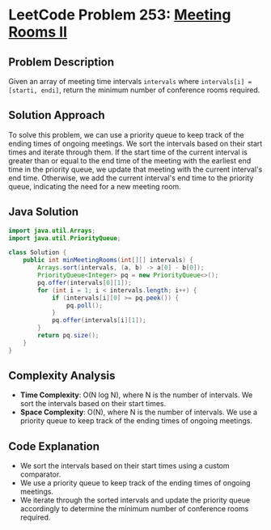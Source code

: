 # LeetCode Problem 253: [Meeting Rooms II](https://leetcode.com/problems/meeting-rooms-ii/)

## Problem Description

Given an array of meeting time intervals `intervals` where `intervals[i] = [starti, endi]`, return the minimum number of conference rooms required.

## Solution Approach

To solve this problem, we can use a priority queue to keep track of the ending times of ongoing meetings. We sort the intervals based on their start times and iterate through them. If the start time of the current interval is greater than or equal to the end time of the meeting with the earliest end time in the priority queue, we update that meeting with the current interval's end time. Otherwise, we add the current interval's end time to the priority queue, indicating the need for a new meeting room.

## Java Solution

```java
import java.util.Arrays;
import java.util.PriorityQueue;

class Solution {
    public int minMeetingRooms(int[][] intervals) {
        Arrays.sort(intervals, (a, b) -> a[0] - b[0]);
        PriorityQueue<Integer> pq = new PriorityQueue<>();
        pq.offer(intervals[0][1]);
        for (int i = 1; i < intervals.length; i++) {
            if (intervals[i][0] >= pq.peek()) {
                pq.poll();
            }
            pq.offer(intervals[i][1]);
        }
        return pq.size();
    }
}
```

## Complexity Analysis

- **Time Complexity**: O(N log N), where N is the number of intervals. We sort the intervals based on their start times.
- **Space Complexity**: O(N), where N is the number of intervals. We use a priority queue to keep track of the ending times of ongoing meetings.

## Code Explanation

- We sort the intervals based on their start times using a custom comparator.
- We use a priority queue to keep track of the ending times of ongoing meetings.
- We iterate through the sorted intervals and update the priority queue accordingly to determine the minimum number of conference rooms required.
